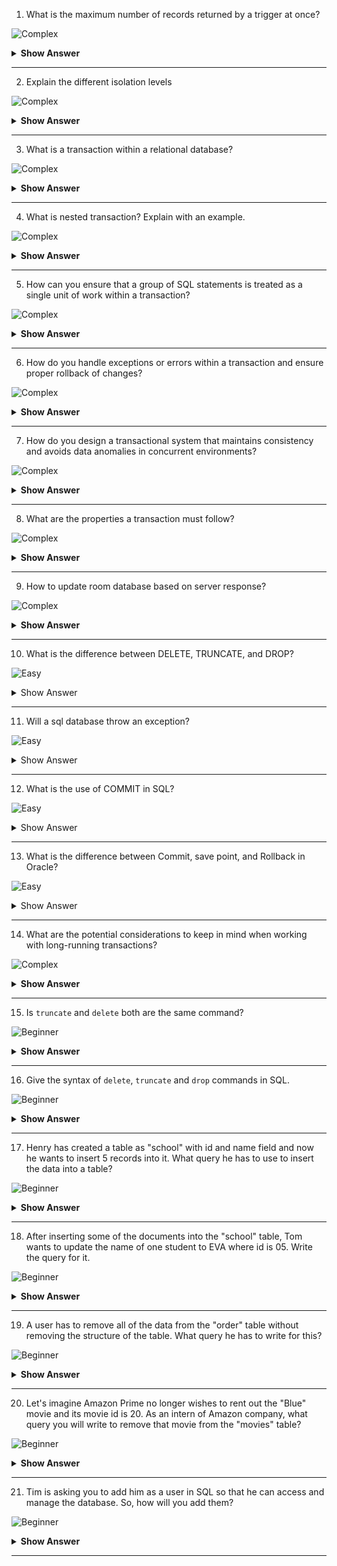 1. What is the maximum number of records returned by a trigger at once?

![Complex](https://github.com/revaturelabs/interviewquestions/blob/dev/ComplexityTags/simple%20(2).svg)

<details><summary><b> Show Answer</b></summary>
  
<blockquote>

The maximum number of records returned by a trigger at once depends on the database system being used. Different database systems have different limitations and it's important to consult the documentation of your specific database to determine the limit.
</blockquote>

</details>

---
2. Explain the different isolation levels

![Complex](https://github.com/revaturelabs/interviewquestions/blob/dev/ComplexityTags/simple%20(2).svg)


<details><summary><b> Show Answer</b></summary>
  
<blockquote>

Isolation levels in database systems define the level of concurrent access and transactional consistency in a multi-user environment. The different isolation levels provide varying degrees of data integrity, performance, and concurrency control. Here's an explanation of the commonly used isolation levels:

- **Read Uncommitted:** Allows reading uncommitted changes made by other transactions. Low level of isolation, high concurrency, but can lead to dirty reads, non-repeatable reads, and phantom reads.

- **Read Committed:** Allows reading only committed data, ignoring uncommitted changes. Prevents dirty reads but allows non-repeatable reads and phantom reads. Better data consistency than Read Uncommitted.

- **Repeatable Read:** Ensures data read during the transaction remains unchanged. Prevents dirty reads and non-repeatable reads but can result in phantom reads. Acquires shared locks on read data.

- **Serializable:** Provides the highest level of isolation. Transactions execute in a serializable order. Prevents dirty reads, non-repeatable reads, and phantom reads. Can reduce concurrency and may lead to more conflicts and rollbacks.

</blockquote>

</details>

---

3. What is a transaction within a relational database?

![Complex](https://github.com/revaturelabs/interviewquestions/blob/dev/ComplexityTags/simple%20(2).svg)


<details><summary><b> Show Answer</b></summary>
  
<blockquote>

- A transaction in a relational database is a sequence of database operations that are treated as a single unit of work. 
- Independent of other transactions
- It ensures that all the operations within the transaction are either completed successfully or rolled back if an error occurs.
- If anything fails, the whole transaction fails



</blockquote>

</details>

---

4. What is nested transaction? Explain with an example.

![Complex](https://github.com/revaturelabs/interviewquestions/blob/dev/ComplexityTags/simple%20(2).svg)


<details><summary><b> Show Answer</b></summary>
  
<blockquote>

A nested transaction is one in which a new transaction is started by an instruction that is already inside another transaction. This new transaction is said to be nested. The isolation property of transaction is obeyed here because the changes made by the nested transaction are not seen or interrupted by the host transaction.

```sql
BEGIN TRANSACTION OuterTransaction

  -- Perform some database operations
  -- ...

  BEGIN TRANSACTION NestedTransaction

    -- Perform some nested database operations
    -- ...

    IF condition THEN
      COMMIT TRANSACTION NestedTransaction
    ELSE
      ROLLBACK TRANSACTION NestedTransaction
    END IF

  END TRANSACTION NestedTransaction

  -- Continue with more operations within the outer transaction
  -- ...

COMMIT TRANSACTION OuterTransaction

```
In this example, we have an outer transaction called OuterTransaction that contains a nested transaction called NestedTransaction. The nested transaction can perform its own set of operations and is either committed or rolled back based on a condition. The changes made within the nested transaction are isolated until the outer transaction is committed.


</blockquote>

</details>

---

5. How can you ensure that a group of SQL statements is treated as a single unit of work within a transaction?

![Complex](https://github.com/revaturelabs/interviewquestions/blob/dev/ComplexityTags/simple%20(2).svg)


<details><summary><b> Show Answer</b></summary>
  
<blockquote>

To ensure that a group of SQL statements is treated as a single unit of work within a transaction:

- Begin the transaction using the BEGIN TRANSACTION statement.
- Execute the desired SQL statements within the transaction.
- Handle errors and exceptions to ensure proper rollback if needed.
- Commit the transaction to make the changes permanent or rollback to discard the changes.

</blockquote>

</details>

---

6. How do you handle exceptions or errors within a transaction and ensure proper rollback of changes?

![Complex](https://github.com/revaturelabs/interviewquestions/blob/dev/ComplexityTags/simple%20(2).svg)


<details><summary><b> Show Answer</b></summary>
  
<blockquote>

To handle exceptions or errors within a transaction and ensure proper rollback of changes:

- Use try-catch blocks or error handling mechanisms within your programming language or database system.
- Catch any exceptions or errors that occur during the execution of the transaction.
- Rollback the transaction using the ROLLBACK statement to undo any changes made within the transaction.
- Handle the exception or error appropriately, such as logging the error, notifying the user, or taking corrective actions.
- Optionally, you can also provide a mechanism to retry the transaction or perform any necessary cleanup tasks.
- Ensure that the error handling code is executed regardless of whether an exception occurs or not to properly handle both successful and unsuccessful transactions.
</blockquote>

</details>

---

7. How do you design a transactional system that maintains consistency and avoids data anomalies in concurrent environments?

![Complex](https://github.com/revaturelabs/interviewquestions/blob/dev/ComplexityTags/simple%20(2).svg)


<details><summary><b> Show Answer</b></summary>
  
<blockquote>

To design a transactional system that maintains consistency and avoids data anomalies in concurrent environments:

- Choose the appropriate isolation level for transactions to ensure concurrency and consistency.
- Clearly define transaction boundaries to encapsulate related database operations.
- Use locking and concurrency control mechanisms to prevent access issues and maintain data integrity.
- Handle conflicts and deadlocks that may arise during concurrent access.
- Consider optimistic concurrency control - techniques to handle concurrent updates.
- Implement error handling and recovery mechanisms to maintain system integrity.
- Properly manage transaction commit and rollback.
- Thoroughly test and tune the system for different concurrency scenarios.
- Continuously monitor and analyze system behavior for concurrency, consistency, and performance issues.
- Follow established best practices and design patterns for consistency, reliability, and scalability.

</blockquote>

</details>

---

8. What are the properties a transaction must follow?
 
 ![Complex](https://github.com/revaturelabs/interviewquestions/blob/dev/ComplexityTags/simple%20(2).svg)

<details><summary> <b>Show Answer</b> </summary>
<blockquote>

Yes, ACID is an acronym that stands for Atomicity, Consistency, Isolation, and Durability. It is a set of properties that guarantee that database transactions are processed reliably. Here's what each of the properties means:

`Atomicity`: This property ensures that each transaction is treated as a single, indivisible unit of work. Either the entire transaction is processed or none of it is processed.

`Consistency`: This property ensures that the database remains in a consistent state after a transaction is processed. In other words, the database must transition from one valid state to another valid state.

`Isolation`: This property ensures that each transaction is executed in isolation from other transactions, as if it is the only transaction being processed. This prevents transactions from interfering with each other and causing data inconsistencies.

`Durability`: This property ensures that once a transaction is committed, its changes are permanent and will survive any subsequent system failures or crashes.

</blockquote>

</details>

---

9. How to update room database based on server response?

![Complex](https://github.com/revaturelabs/interviewquestions/blob/dev/ComplexityTags/simple%20(2).svg)

<details><summary> <b>Show Answer</b> </summary>
<blockquote>

This is the general approach to update a local room database to reflect a database from the server, you would typically follow these steps:

- Retrieve the updated data from the server in the form of JSON, XML, or other format.
- Parse the data to extract the relevant information and convert it into the appropriate data types.
- Compare the updated data with the existing data in the local database to identify any changes.
- Apply the changes to the local database by inserting, updating, or deleting records as needed.
- Update any associated data structures or views to reflect the changes in the database.
- Notify any relevant components of the application that the database has been updated.

</blockquote>

</details>

---


10. What is the difference between DELETE, TRUNCATE, and DROP?

![Easy](https://github.com/revaturelabs/interviewquestions/blob/dev/ComplexityTags/simple%20(2).svg)


<details><summary> Show Answer </summary>

<blockquote>

- DELETE, TRUNCATE, and DROP are all SQL commands used to remove data or objects from a database, but they differ in their scope and level of impact.

- DELETE is a DML (Data Manipulation Language) command that removes rows of data from a table. It is used to selectively remove specific rows of data based on a condition specified in the WHERE clause. DELETE only removes data from the table and does not remove the table itself.

- TRUNCATE is a DDL (Data Definition Language) command that removes all rows from a table, but does not remove the table structure. TRUNCATE is much faster than DELETE because it does not need to log the individual row deletions, but it also cannot be rolled back once it is executed. TRUNCATE also resets the identity seed value for the table, so any subsequent inserts will start with the initial value.

- DROP is a DDL command that removes a table or other database object from the database. When a table is dropped, all data, indexes, and constraints associated with the table are also removed. DROP is a very powerful command and should be used with caution, as it can lead to data loss if used incorrectly.

- In summary, DELETE is used to remove individual rows of data based on a condition, TRUNCATE is used to remove all rows from a table, and DROP is used to remove a table or other database object entirely. The level of impact and scope of each command should be considered carefully before using it in a production environment.

</blockquote>

</details>

---

11. Will a sql database throw an exception?

![Easy](https://github.com/revaturelabs/interviewquestions/blob/dev/ComplexityTags/simple%20(2).svg)


<details><summary> Show Answer </summary>

<blockquote>

- Yes, a SQL database can throw exceptions or errors when there is an issue with executing a SQL statement.

- For example, if you try to insert a row into a table with a primary key value that already exists, the database will throw a primary key violation error. Similarly, if you try to create a table with a column name that already exists in another table, the database will throw a column name conflict error.

- In addition to syntax errors, databases can also throw exceptions for various reasons such as constraints violations, transaction failures, deadlocks, and other issues.

- It's important to handle these exceptions properly in your application code to ensure that your application can recover from errors gracefully and provide a good user experience.

</blockquote>

</details>

---


12. What is the use of COMMIT in SQL?

![Easy](https://github.com/revaturelabs/interviewquestions/blob/dev/ComplexityTags/simple%20(2).svg)

<details><summary> Show Answer </summary>

<blockquote>

In SQL, COMMIT is a command that is used to permanently save the changes made to a database by a transaction. When a transaction is executed in a database, the changes made by the transaction are not saved until the transaction is committed. COMMIT is the command that signals the end of a transaction and makes its changes permanent in the database.

Here's an example of how to use the COMMIT command:
```sql
BEGIN TRANSACTION;
UPDATE customers SET email = 'newemail@example.com' WHERE customer_id = 1;
COMMIT;
```
In this example, a transaction is started using the BEGIN TRANSACTION command. The UPDATE statement modifies the email address of a customer with ID 1. Finally, the COMMIT command is used to permanently save the changes made by the transaction.

It's important to note that once a transaction is committed, its changes cannot be undone. Therefore, it's essential to ensure that a transaction is properly executed and tested before committing it. If a transaction needs to be rolled back, the ROLLBACK command can be used to cancel the transaction and undo its changes.

</blockquote>

</details>

---


13. What is the difference between Commit, save point, and Rollback in Oracle?

![Easy](https://github.com/revaturelabs/interviewquestions/blob/dev/ComplexityTags/simple%20(2).svg)

<details><summary> Show Answer </summary>

<blockquote>

COMMIT, SAVEPOINT, and ROLLBACK are all Transaction Control Language (TCL) commands that are used to manage transactions in a relational database. Here's a brief overview of each command and their differences:

- COMMIT: The COMMIT command is used to permanently save the changes made by a transaction. When a transaction is committed, its changes are made permanent in the database. Once a transaction is committed, its changes cannot be undone.

- SAVEPOINT: The SAVEPOINT command is used to create a point in a transaction where it can be rolled back to if necessary. A SAVEPOINT is like a bookmark within a transaction. If a transaction encounters an error, it can be rolled back to the last SAVEPOINT created, rather than rolling back the entire transaction.

- ROLLBACK: The ROLLBACK command is used to undo changes made by a transaction. When a transaction is rolled back, all the changes made by the transaction are undone, and the database is returned to its previous state. A transaction can be rolled back in full or to a specific SAVEPOINT created during the transaction.

In summary, COMMIT is used to permanently save changes made by a transaction, ROLLBACK is used to undo changes made by a transaction, and SAVEPOINT is used to create a point in a transaction where it can be rolled back to if necessary. While all three commands are used to manage transactions in Oracle, they serve different purposes and are used in different scenarios.

</blockquote>

</details>

---
14. What are the potential considerations to keep in mind when working with long-running transactions?

![Complex](https://github.com/revaturelabs/interviewquestions/blob/dev/ComplexityTags/simple%20(2).svg)


<details><summary><b> Show Answer</b></summary>
  
<blockquote>

When working with long-running transactions, there are several potential pitfalls and considerations to keep in mind:

- **Increased resource usage:**Long-running transactions can tie up database resources such as locks, memory, and disk space for an extended period of time, potentially impacting the performance of other transactions.

- **Lock contention:** Long-running transactions holding locks for an extended period can lead to lock contention issues and hinder concurrency, causing delays for other transactions.

- **Data consistency risks:** Long-running transactions increase the risk of data inconsistencies, especially if the data being modified or accessed by the transaction is also being modified by other concurrent transactions.

- **Limited scalability:** Long-running transactions can limit the scalability of the system as they may prevent other transactions from executing concurrently, reducing overall throughput.

- **Transaction failure and rollback complexity:** The longer a transaction runs, the higher the chances of failure. Rolling back a long-running transaction can be complex and time-consuming, potentially leaving the system in an inconsistent state.

- **Resource leaks:** Long-running transactions may inadvertently hold on to resources such as connections, cursors, or locks, leading to resource leaks and impacting system performance.

- **Increased risk of deadlocks:** Long-running transactions that acquire multiple resources can increase the likelihood of deadlocks, where two or more transactions are waiting for resources held by each other, resulting in a deadlock situation.

- **Longer recovery time:** In case of a system failure or crash, the recovery time for long-running transactions can be longer, as the system needs to ensure data consistency and restore the transaction to a consistent state.

- **Reduced transactional integrity:** Long-running transactions increase the window of time during which inconsistencies or errors can occur, potentially compromising the transactional integrity of the system.

</blockquote>

</details>

---
15. Is `truncate` and `delete` both are the same command? 

 ![Beginner](https://github.com/revaturelabs/interviewquestions/blob/dev/ComplexityTags/simple%20(2).svg)

<details><summary> <b>Show Answer</b> </summary> 

> No, `truncate` is a DDL command, used to delete all the records from the table. Whereas `delete` is a DML command, used to delete the records based on some condition as well as it can delete all the data from the table as well.

</details>

---

16. Give the syntax of `delete`, `truncate` and `drop` commands in SQL.

 ![Beginner](https://github.com/revaturelabs/interviewquestions/blob/dev/ComplexityTags/simple%20(2).svg)

<details><summary> <b>Show Answer</b> </summary> 

> Syntax of `delete` 
```sql
delete from table_name where condition;
```
> Syntax of `truncate`
```sql
truncate table table_name;
```
> Syntax of `drop` 
```sql
drop table table_name;
```

</details>

---

17. Henry has created a table as "school" with id and name field and now he wants to insert 5 records into it. What query he has to use to insert the data into a table? 

 ![Beginner](https://github.com/revaturelabs/interviewquestions/blob/dev/ComplexityTags/simple%20(2).svg)

<details><summary> <b>Show Answer</b> </summary> 

> He has to use the `insert` command for inserting the data:  
```sql
insert into school(id, name) values(01, "Jack");
insert into school(id, name) values(02, "Henry");
insert into school(id, name) values(03, "Tom");
insert into school(id, name) values(04, "Tim");
insert into school(id, name) values(05, "EVE");
```

</details>

---

18. After inserting some of the documents into the "school" table, Tom wants to update the name of one student to EVA where id is 05. Write the query for it.

![Beginner](https://github.com/revaturelabs/interviewquestions/blob/dev/ComplexityTags/simple%20(2).svg)

 
<details><summary> <b>Show Answer</b> </summary> 

> 
```sql
update school
set name = "EVA" 
where id = 05;
```

</details>

---

19. A user has to remove all of the data from the "order" table without removing the structure of the table. What query he has to write for this? 

 ![Beginner](https://github.com/revaturelabs/interviewquestions/blob/dev/ComplexityTags/simple%20(2).svg)

<details><summary> <b>Show Answer</b> </summary> 

> He can use `delete from` statement or `truncate table` statement to delete all the records from the table.
```sql
delete from order;
truncate table order;
```


</details>

---

20. Let's imagine Amazon Prime no longer wishes to rent out the "Blue" movie and its movie id is 20. As an intern of Amazon company, what query you will write to remove that movie from the "movies" table?

 ![Beginner](https://github.com/revaturelabs/interviewquestions/blob/dev/ComplexityTags/simple%20(2).svg)

<details><summary> <b>Show Answer</b> </summary> 

>
```sql
delete from movies where id =20; 
```

</details>

---
21. Tim is asking you to add him as a user in SQL so that he can access and manage the database. So, how will you add them?

 ![Beginner](https://github.com/revaturelabs/interviewquestions/blob/dev/ComplexityTags/simple%20(2).svg)

<details><summary> <b>Show Answer</b> </summary>

> To add a user in SQL, we can use the `create user` statement.  
```sql
create user 'Tim' identified by 'password';
```


</details>

---
